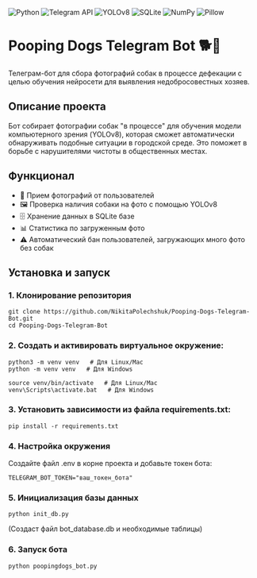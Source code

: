 ![Python](https://img.shields.io/badge/Python-3776AB?logo=python&logoColor=white&style=flat)
![Telegram API](https://img.shields.io/badge/Telegram_Bot_API-26A5E4?logo=telegram&logoColor=white&style=flat)
![YOLOv8](https://img.shields.io/badge/YOLOv8-00FFFF?logo=ultralytics&logoColor=black&style=flat)
![SQLite](https://img.shields.io/badge/SQLite-003B57?logo=sqlite&logoColor=white&style=flat)
![NumPy](https://img.shields.io/badge/NumPy-013243?logo=numpy&logoColor=white&style=flat)
![Pillow](https://img.shields.io/badge/Pillow-8F2D4D?logo=pillow&logoColor=white&style=flat)

# Pooping Dogs Telegram Bot 🐕💩

Телеграм-бот для сбора фотографий собак в процессе дефекации с целью обучения нейросети для выявления недобросовестных хозяев.

## Описание проекта

Бот собирает фотографии собак "в процессе" для обучения модели компьютерного зрения (YOLOv8), которая сможет автоматически обнаруживать подобные ситуации в городской среде. Это поможет в борьбе с нарушителями чистоты в общественных местах.

## Функционал

- 📸 Прием фотографий от пользователей
- 🖼️ Проверка наличия собаки на фото с помощью YOLOv8
- 🗄️ Хранение данных в SQLite базе
- 📊 Статистика по загруженным фото
- ⚠️ Автоматический бан пользователей, загружающих много фото без собак

## Установка и запуск

### 1. Клонирование репозитория
```
git clone https://github.com/NikitaPolechshuk/Pooping-Dogs-Telegram-Bot.git
cd Pooping-Dogs-Telegram-Bot
```

### 2. Cоздать и активировать виртуальное окружение:

```
python3 -m venv venv   # Для Linux/Mac
python -m venv venv   # Для Windows
```

```
source venv/bin/activate   # Для Linux/Mac
venv\Scripts\activate.bat   # Для Windows
```

### 3. Установить зависимости из файла requirements.txt:

```
pip install -r requirements.txt
```
### 4. Настройка окружения
Создайте файл .env в корне проекта и добавьте токен бота:
```
TELEGRAM_BOT_TOKEN="ваш_токен_бота"
```

### 5. Инициализация базы данных
```
python init_db.py
```
(Создаст файл bot_database.db и необходимые таблицы)

### 6. Запуск бота
```
python poopingdogs_bot.py
```